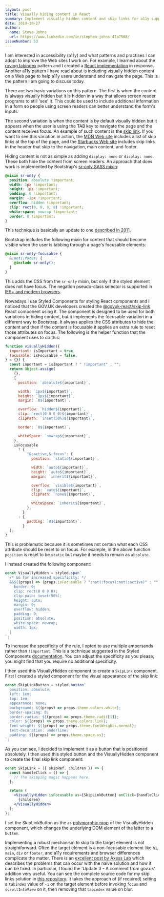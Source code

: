 ```yaml
---
layout: post
title: Visually hiding content in React
summary: Implement visually hidden content and skip links for a11y support in React.
date: 2019-10-27
author:
  name: Steve Johns
  url: https://www.linkedin.com/in/stephen-johns-47a7568/
issueNumber: 53
---
```


I am interested in accessibility (a11y) and what patterns and practises I can adopt to improve the Web sites I work on. For example, I learned about the [roving tabindex](https://www.stefanjudis.com/today-i-learned/roving-tabindex/) pattern and I created a [React implementation](https://www.npmjs.com/package/react-roving-tabindex) in response. Another a11y pattern I have read about is including visually hidden content on a Web page to help a11y users understand and navigate the page. This is the pattern I am going to discuss today.

There are two basic variations on this pattern. The first is when the content is always visually hidden but it is hidden in a way that allows screen reader programs to still 'see' it. This could be used to include additional information in a form so people using screen readers can better understand the form's inputs.

The second variation is when the content is by default visually hidden but it appears when the user is using the TAB key to navigate the page and the content receives focus. An example of such content is the [skip link](https://www.a11yproject.com/posts/2013-05-11-skip-nav-links/). If you want to see this variation in action, the [MDN Web site](https://developer.mozilla.org/en-US/) includes a list of skip links at the top of the page, and the [Starbucks Web site](https://www.starbucks.com/) includes skip links in the header that skip to the navigation, main content, and footer.

Hiding content is not as simple as adding `display: none` or `display: none`. These both hide the content from screen readers. An approach that does work is implemented by Bootstrap's [sr-only SASS mixin](https://github.com/twbs/bootstrap/blob/v4-dev/scss/mixins/_screen-reader.scss):

```scss
@mixin sr-only {
  position: absolute !important;
  width: 1px !important;
  height: 1px !important;
  padding: 0 !important;
  margin: -1px !important;
  overflow: hidden !important;
  clip: rect(0, 0, 0, 0) !important;
  white-space: nowrap !important;
  border: 0 !important;
}
```

This technique is basically an update to one [described in 2011](https://snook.ca/archives/html_and_css/hiding-content-for-accessibility).

Bootstrap includes the following mixin for content that should become visible when the user is tabbing through a page's focusable elements:

```scss
@mixin sr-only-focusable {
  &:not(:focus) {
    @include sr-only();
  }
}
```

This adds the CSS from the `sr-only` mixin, but only if the styled element does not have focus. The negation pseudo-class selector is supported in [IE9+ and modern browsers](https://caniuse.com/#feat=mdn-css_selectors_not).

Nowadays I use Styled Components for styling React components and I noticed that the GOV.UK developers created the [@govuk-react/skip-link](https://www.npmjs.com/package/@govuk-react/skip-link) React component using it. The component is designed to be used for both variations in hiding content, but it implements the focusable variation in a different way to Bootstrap. It always applies the CSS attributes to hide the content and then if the content is focusable it applies an extra rule to reset those attributes on focus. The following is the helper function that the component uses to do this:

```jsx
function visuallyHidden({
  important: isImportant = true,
  focusable: isFocusable = false,
} = {}) {
  const important = isImportant ? " !important" : "";
  return Object.assign(
    {},
    {
      position: `absolute${important}`,

      width: `1px${important}`,
      height: `1px${important}`,
      margin: `0${important}`,

      overflow: `hidden${important}`,
      clip: `rect(0 0 0 0)${important}`,
      clipPath: `inset(50%)${important}`,

      border: `0${important}`,

      whiteSpace: `nowrap${important}`,
    },
    isFocusable
      ? {
          "&:active,&:focus": {
            position: `static${important}`,

            width: `auto${important}`,
            height: `auto${important}`,
            margin: `inherit${important}`,

            overflow: `visible${important}`,
            clip: `auto${important}`,
            clipPath: `none${important}`,

            whiteSpace: `inherit${important}`,
          },
        }
      : {
          padding: `0${important}`,
        }
  );
}
```

This is problematic because it is sometimes not certain what each CSS attribute should be reset to on focus. For example, in the above function `position` is reset to be `static` but maybe it needs to remain as `absolute`.

I instead created the following component:

```jsx
const VisuallyHidden = styled.span`
  /* && for increased specificity: */
  &&${(props) => (props.isFocusable ? ":not(:focus):not(:active)" : "")} {
    border: 0;
    clip: rect(0 0 0 0);
    clip-path: inset(50%);
    height: auto;
    margin: 0;
    overflow: hidden;
    padding: 0;
    position: absolute;
    white-space: nowrap;
    width: 1px;
  }
`;
```

To increase the specificity of the rule, I opted to use multiple ampersands rather than `!important`. This is a technique suggested in the Styled Components [documentation](https://styled-components.com/docs/faqs#how-can-i-override-styles-with-higher-specificity). You can adjust the specificity as you please; you might find that you require no additional specificity.

I then used this VisuallyHidden component to create a `SkipLink` component. First I created a styled component for the visual appearance of the skip link:

```jsx
const SkipLinkButton = styled.button`
  position: absolute;
  left: 1em;
  top: 1em;
  appearance: none;
  background: ${(props) => props.theme.colors.white};
  border-spacing: 0;
  border-radius: ${(props) => props.theme.radii[1]};
  color: ${(props) => props.theme.colors.link};
  font-weight: ${(props) => props.theme.fontWeights.normal};
  text-decoration: underline;
  padding: ${(props) => props.theme.space.xs};
`;
```

As you can see, I decided to implement it as a button that is positioned absolutely. I then used this styled button and the VisuallyHidden component to create the final skip link component:

```jsx
const SkipLink = ({ skipRef, children }) => {
  const handleClick = () => {
    // The skipping magic happens here.
  };

  return (
    <VisuallyHidden isFocusable as={SkipLinkButton} onClick={handleClick}>
      {children}
    </VisuallyHidden>
  );
};
```

I set the SkipLinkButton as the `as` [polymorphic prop](https://styled-components.com/docs/api#as-polymorphic-prop) of the VisuallyHidden component, which changes the underlying DOM element of the latter to a `button`.

Implementing a robust mechanism to skip to the target element is not straightforward. Often the target element is a non-focusable element like `h1`, `main`, `div` or `footer`, and a11y requirements and browser differences complicate the matter. There is an [excellent post by Axess Lab](https://axesslab.com/skip-links/) which describes the problems that can occur with the naive solution and how it can be fixed. In particular, I found the 'Update 3 - A comment from gov.uk' addition very useful. You can see the complete source code for my skip links solution in [this repository](https://github.com/stevejay/react-performance). It takes the approach of (if required) setting a `tabindex` value of `-1` on the target element before invoking `focus` and `scrollIntoView` on it, then removing that `tabindex` value on blur.
